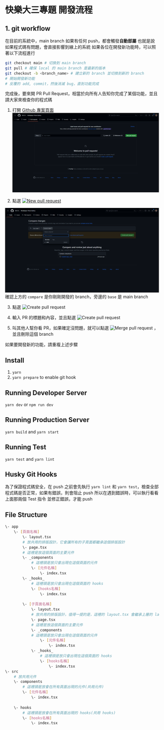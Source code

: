 # 快樂大三專題 開發流程

## 1. git workflow

在目前的系統中，main branch 如果有任何 push，都會觸發**自動部屬**
也就是說如果程式碼有問題，會直接影響到線上的系統
如果各位在開發新功能時，可以照著以下流程進行
```bash
git checkout main # 切換到 main branch
git pull # 確保 local 的 main branch 是最新的版本
git checkout -b <branch_name> # 建立新的 branch 並切換到新的 branch
# 開始開發新功能
# 反覆的 add, commit，然後消滅 bug，直到功能完成
```
完成後，要來開 PR
Pull Request，相當於向所有人告知你完成了某個功能，並且請大家來檢查你的程式碼
1. 打開 [Github 專案頁面](https://github.com/SR0725/Multiplayer-Three-Gallery/pulls)
![Alt text](images/image.png)

2. 點選 [![`New pull request`](https://github.com/kryr34/Multiplayer-Three-Gallery/assets/78149128/3845cd3b-425d-476b-ab77-e5a4560302cb)](https://github.com/SR0725/Multiplayer-Three-Gallery/compare)

![Alt text](images/image2.png)
確認上方的 `compare` 是你剛剛開發的 branch，旁邊的 `base` 是 main branch

3. 點選 ![`Create pull request`](https://github.com/kryr34/Multiplayer-Three-Gallery/assets/78149128/5ad7d8e3-dd57-4009-ad29-6e811ae03f12)


4. 輸入 PR 的標題和內容，並且點選 ![`Create pull request`](https://github.com/kryr34/Multiplayer-Three-Gallery/assets/78149128/f94876f5-f4c3-4ed6-8c69-029183045d49)


5. 叫其他人幫你看 PR，如果確定沒問題，就可以點選 ![`Merge pull request`](https://github.com/kryr34/Multiplayer-Three-Gallery/assets/78149128/268dcf2f-be36-4fd0-ae66-b7e6ea4801bf)
，並且刪除這個 branch

如果要開發新的功能，請重複上述步驟
## Install

1. `yarn`
2. `yarn prepare` to enable git hook

## Running Developer Server

`yarn dev` or `npm run dev`

## Running Production Server

`yarn build` and `yarn start`

## Running Test

`yarn test` and `yarn lint`

## Husky Git Hooks

為了保證程式碼安全，在 push 之前會先執行 `yarn lint` 和 `yarn test`，檢查全部程式碼是否正常，如果有錯誤，則會阻止 push
所以在遇到錯誤時，可以執行看看上面那兩個 Test 指令
並修正錯誤，才能 push

## File Structure
```bash
\- app
    \- [頁面名稱]
        \- layout.tsx
        # 放共用的排版設計，它會讓所有的子頁面都繼承這個排版設計
        \- page.tsx
        # 這裡是放這個頁面的主要元件
        \- _components 
            # 這裡頭是放只會出現在這個頁面的元件
            \- [元件名稱]
                \- index.tsx
        \- _hooks_ 
            # 這裡頭是放只會出現在這個頁面的 hooks
            \- [hooks名稱]
                \- index.tsx

        \- [子頁面名稱]
            \- layout.tsx
            # 放共用的排版設計，值得一提的是，這裡的 layout.tsx 會繼承上層的 layout.tsx
            \- page.tsx
            # 這裡是放這個頁面的主要元件
            \- _components
            # 這裡頭是放只會出現在這個頁面的元件
                \- [元件名稱]
                    \- index.tsx
            \- _hooks_ 
                # 這裡頭是放只會出現在這個頁面的 hooks
                \- [hooks名稱]
                    \- index.tsx
\- src
    # 放共用元件
    \- components
        # 這裡頭是放會在所有頁面出現的元件(共用元件)
        \- [元件名稱]
            \- index.tsx

    \- hooks
        # 這裡頭是放會在所有頁面出現的 hooks(共用 hooks)
        \- [hooks名稱]
            \- index.tsx
```

